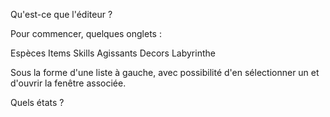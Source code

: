 Qu'est-ce que l'éditeur ?

Pour commencer, quelques onglets :

Espèces
Items
Skills
Agissants
Decors
Labyrinthe

Sous la forme d'une liste à gauche, avec possibilité d'en sélectionner un et d'ouvrir la fenêtre associée.

Quels états ?
